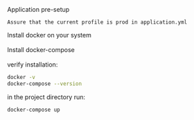 <summary>Application pre-setup</summary>

    Assure that the current profile is prod in application.yml 

<summary>Install docker on your system</summary>
    <br>
<summary>Install docker-compose</summary>
    <br>

<summary>verify installation:</summary>

```bash
docker -v
docker-compose --version
```

<summary>in the project directory run:</summary>

```bash
docker-compose up
```